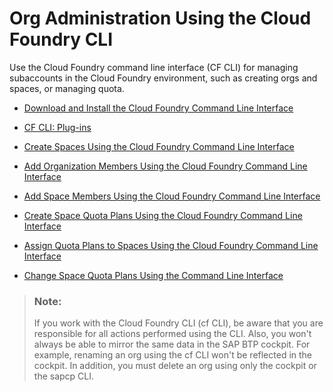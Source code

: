 <!-- loio927377f33f9b42be9f1b610ef5c33355 -->

# Org Administration Using the Cloud Foundry CLI

Use the Cloud Foundry command line interface \(CF CLI\) for managing subaccounts in the Cloud Foundry environment, such as creating orgs and spaces, or managing quota.

-   [Download and Install the Cloud Foundry Command Line Interface](download-and-install-the-cloud-foundry-command-line-interface-4ef907a.md)

-   [CF CLI: Plug-ins](cf-cli-plug-ins-dc28ce3.md)

-   [Create Spaces Using the Cloud Foundry Command Line Interface](create-spaces-using-the-cloud-foundry-command-line-interface-a2e5e29.md)

-   [Add Organization Members Using the Cloud Foundry Command Line Interface](add-organization-members-using-the-cloud-foundry-command-line-interface-1422a5d.md)

-   [Add Space Members Using the Cloud Foundry Command Line Interface](add-space-members-using-the-cloud-foundry-command-line-interface-d23ea8b.md)

-   [Create Space Quota Plans Using the Cloud Foundry Command Line Interface](create-space-quota-plans-using-the-cloud-foundry-command-line-interface-504fde9.md)

-   [Assign Quota Plans to Spaces Using the Cloud Foundry Command Line Interface](assign-quota-plans-to-spaces-using-the-cloud-foundry-command-line-interface-d1e4203.md)

-   [Change Space Quota Plans Using the Command Line Interface](change-space-quota-plans-using-the-command-line-interface-2f5c847.md)


> ### Note:  
> If you work with the Cloud Foundry CLI \(cf CLI\), be aware that you are responsible for all actions performed using the CLI. Also, you won't always be able to mirror the same data in the SAP BTP cockpit. For example, renaming an org using the cf CLI won't be reflected in the cockpit. In addition, you must delete an org using only the cockpit or the sapcp CLI.

